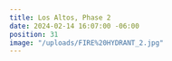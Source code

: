 ```yaml
---
title: Los Altos, Phase 2
date: 2024-02-14 16:07:00 -06:00
position: 31
image: "/uploads/FIRE%20HYDRANT_2.jpg"
---
```


